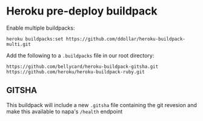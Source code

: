 # Heroku pre-deploy buildpack

Enable multiple buildpacks:

`heroku buildpacks:set https://github.com/ddollar/heroku-buildpack-multi.git`


Add the following to a `.buildpacks` file in our root directory:

```
https://github.com/bellycard/heroku-buildpack-gitsha.git
https://github.com/heroku/heroku-buildpack-ruby.git
```

## GITSHA

This buildpack will include a new `.gitsha` file containing the git revesion and make this available to napa's `/health` endpoint
